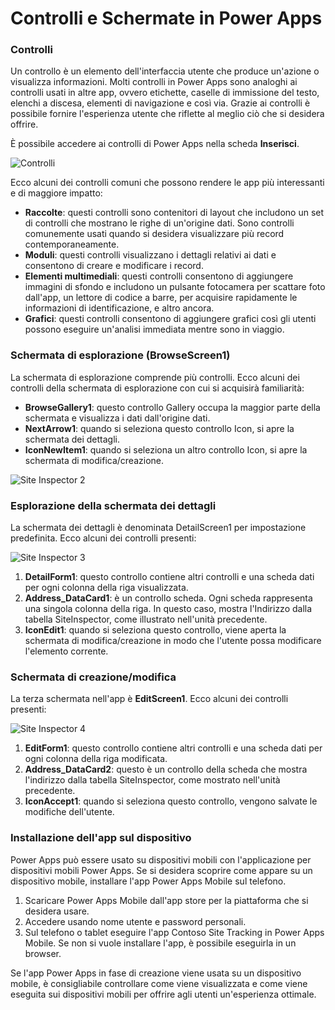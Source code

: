 # Controlli e Schermate in Power Apps

### Controlli

Un controllo è un elemento dell'interfaccia utente che produce un'azione o visualizza informazioni. Molti controlli in Power Apps sono analoghi ai controlli usati in altre app, ovvero etichette, caselle di immissione del testo, elenchi a discesa, elementi di navigazione e così via. Grazie ai controlli è possibile fornire l'esperienza utente che riflette al meglio ciò che si desidera offrire.

È possibile accedere ai controlli di Power Apps nella scheda **Inserisci**.

![Controlli](/img/power-platform/controls-1.png)

Ecco alcuni dei controlli comuni che possono rendere le app più interessanti e di maggiore impatto:
* **Raccolte**: questi controlli sono contenitori di layout che includono un set di controlli che mostrano le righe di un'origine dati. Sono controlli comunemente usati quando si desidera visualizzare più record contemporaneamente.
* **Moduli**: questi controlli visualizzano i dettagli relativi ai dati e consentono di creare e modificare i record.
* **Elementi multimediali**: questi controlli consentono di aggiungere immagini di sfondo e includono un pulsante fotocamera per scattare foto dall'app, un lettore di codice a barre, per acquisire rapidamente le informazioni di identificazione, e altro ancora.
* **Grafici**: questi controlli consentono di aggiungere grafici così gli utenti possono eseguire un'analisi immediata mentre sono in viaggio.

### Schermata di esplorazione (BrowseScreen1)
La schermata di esplorazione comprende più controlli. Ecco alcuni dei controlli della schermata di esplorazione con cui si acquisirà familiarità:
* **BrowseGallery1**: questo controllo Gallery occupa la maggior parte della schermata e visualizza i dati dall'origine dati.
* **NextArrow1**: quando si seleziona questo controllo Icon, si apre la schermata dei dettagli.
* **IconNewItem1**: quando si seleziona un altro controllo Icon, si apre la schermata di modifica/creazione.

![Site Inspector 2](/img/power-platform/site-inspector-2.png)

### Esplorazione della schermata dei dettagli
La schermata dei dettagli è denominata DetailScreen1 per impostazione predefinita. Ecco alcuni dei controlli presenti:

![Site Inspector 3](/img/power-platform/site-inspector-3.png)

1. **DetailForm1**: questo controllo contiene altri controlli e una scheda dati per ogni colonna della riga visualizzata.
2. **Address_DataCard1**: è un controllo scheda. Ogni scheda rappresenta una singola colonna della riga. In questo caso, mostra l'Indirizzo dalla tabella SiteInspector, come illustrato nell'unità precedente.
3. **IconEdit1**: quando si seleziona questo controllo, viene aperta la schermata di modifica/creazione in modo che l'utente possa modificare l'elemento corrente.

### Schermata di creazione/modifica
La terza schermata nell'app è **EditScreen1**. Ecco alcuni dei controlli presenti:

![Site Inspector 4](/img/power-platform/site-inspector-4.png)

1. **EditForm1**: questo controllo contiene altri controlli e una scheda dati per ogni colonna della riga modificata.
2. **Address_DataCard2**: questo è un controllo della scheda che mostra l'indirizzo dalla tabella SiteInspector, come mostrato nell'unità precedente.
3. **IconAccept1**: quando si seleziona questo controllo, vengono salvate le modifiche dell'utente.

### Installazione dell'app sul dispositivo
Power Apps può essere usato su dispositivi mobili con l'applicazione per dispositivi mobili Power Apps. Se si desidera scoprire come appare su un dispositivo mobile, installare l'app Power Apps Mobile sul telefono.

1. Scaricare Power Apps Mobile dall'app store per la piattaforma che si desidera usare.
2. Accedere usando nome utente e password personali.
3. Sul telefono o tablet eseguire l'app Contoso Site Tracking in Power Apps Mobile. Se non si vuole installare l'app, è possibile eseguirla in un browser.

Se l'app Power Apps in fase di creazione viene usata su un dispositivo mobile, è consigliabile controllare come viene visualizzata e come viene eseguita sui dispositivi mobili per offrire agli utenti un'esperienza ottimale.